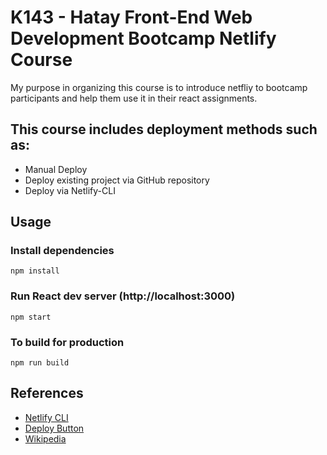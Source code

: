 # K143 - Hatay Front-End Web Development Bootcamp Netlify Course

My purpose in organizing this course is to introduce netfliy to bootcamp participants and help them use it in their react assignments.

## This course includes deployment methods such as:

- Manual Deploy
- Deploy existing project via GitHub repository
- Deploy via Netlify-CLI

## Usage

### Install dependencies

```
npm install
```

### Run React dev server (http://localhost:3000)

```
npm start
```

### To build for production

```
npm run build
```

## References

- [Netlify CLI](https://docs.netlify.com/cli/get-started/)
- [Deploy Button](https://www.netlify.com/blog/2021/12/26/deploying-with-the-click-of-a-button/)
- [Wikipedia](https://en.wikipedia.org/wiki/Netlify)
